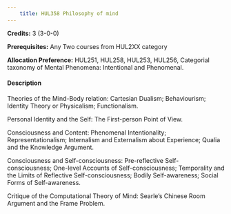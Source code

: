 ```yaml
---
    title: HUL358 Philosophy of mind
---
```

**Credits:** 3 (3-0-0)



**Prerequisites:** Any Two courses from HUL2XX category 

**Allocation Preference:** HUL251, HUL258, HUL253, HUL256, Categorial taxonomy of Mental Phenomena: Intentional and Phenomenal.

#### Description 
Theories of the Mind-Body relation: Cartesian Dualism; Behaviourism; Identity Theory or Physicalism; Functionalism.

Personal Identity and the Self: The First-person Point of View.

Consciousness and Content: Phenomenal Intentionality; Representationalism; Internalism and Externalism about Experience; Qualia and the Knowledge Argument.

Consciousness and Self-consciousness: Pre-reflective Self- consciousness; One-level Accounts of Self-consciousness; Temporality and the Limits of Reflective Self-consciousness; Bodily Self-awareness; Social Forms of Self-awareness.

Critique of the Computational Theory of Mind: Searle’s Chinese Room Argument and the Frame Problem.